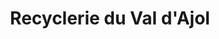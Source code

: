 ---
title: "Recyclerie du Val d'Ajol"
url: /le-val-dajol/recyclerie-du-val-dajol/
shop: Supermarkt
---